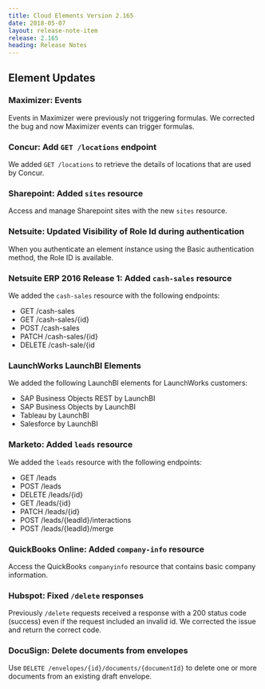 ```yaml
---
title: Cloud Elements Version 2.165
date: 2018-05-07
layout: release-note-item
release: 2.165
heading: Release Notes
---
```

## Element Updates

### Maximizer: Events

Events in Maximizer were previously not triggering formulas. We corrected the bug and now Maximizer events can trigger formulas.

### Concur: Add `GET /locations` endpoint

We added `GET /locations` to retrieve the details of locations that are used by Concur.

### Sharepoint: Added `sites` resource

Access and manage Sharepoint sites with the new `sites` resource.

### Netsuite: Updated Visibility of Role Id during authentication

When you authenticate an element instance using the Basic authentication method, the Role ID is available.

### Netsuite ERP 2016 Release 1: Added `cash-sales` resource

We added the `cash-sales` resource with the following endpoints:

* GET /cash-sales
* GET /cash-sales/{id}
* POST /cash-sales
* PATCH /cash-sales/{id}
* DELETE /cash-sale/{id

### LaunchWorks LaunchBI Elements

We added the following LaunchBI elements for LaunchWorks customers:

* SAP Business Objects REST by LaunchBI
* SAP Business Objects by LaunchBI
* Tableau by LaunchBI
* Salesforce by LaunchBI

### Marketo: Added `leads` resource

We added the `leads` resource with the following endpoints:

* GET /leads
* POST /leads
* DELETE /leads/{id}
* GET /leads/{id}
* PATCH /leads/{id}
* POST /leads/{leadId}/interactions
* POST /leads/{leadId}/merge

### QuickBooks Online: Added `company-info` resource

Access the QuickBooks `companyinfo` resource that contains basic company information.

### Hubspot: Fixed `/delete` responses

Previously `/delete` requests received a response with a 200 status code (success) even if the request included an invalid id. We corrected the issue and return the correct code.

### DocuSign: Delete documents from envelopes

Use `DELETE /envelopes/{id}/documents/{documentId}` to delete one or more documents from an existing draft envelope.



